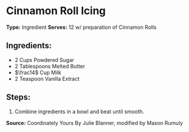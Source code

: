 # Cinnamon Roll Icing

**Type:** Ingredient
**Serves:** 12 w/ preparation of Cinnamon Rolls

## Ingredients:
- 2 Cups Powdered Sugar
- 2 Tablespoons Melted Butter
- $\frac14$ Cup Milk
- 2 Teaspoon Vanilla Extract

## Steps:
1. Combine ingredients in a bowl and beat until smooth.

**Source:** Coordinately Yours By Julie Blanner, modified by Mason Rumuly